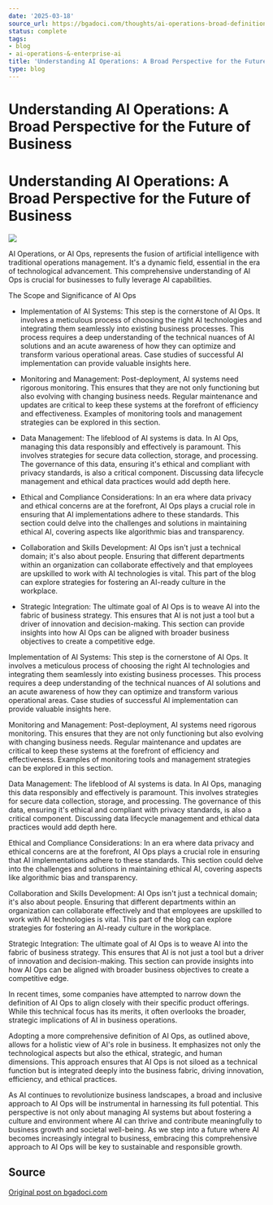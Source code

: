 ```yaml
---
date: '2025-03-18'
source_url: https://bgadoci.com/thoughts/ai-operations-broad-definition
status: complete
tags:
- blog
- ai-operations-&-enterprise-ai
title: 'Understanding AI Operations: A Broad Perspective for the Future of Business'
type: blog
---
```


# Understanding AI Operations: A Broad Perspective for the Future of Business

# Understanding AI Operations: A Broad Perspective for the Future of Business

![](images/owl12.png)

AI Operations, or AI Ops, represents the fusion of artificial intelligence with traditional operations management. It's a dynamic field, essential in the era of technological advancement. This comprehensive understanding of AI Ops is crucial for businesses to fully leverage AI capabilities.

The Scope and Significance of AI Ops

- Implementation of AI Systems: This step is the cornerstone of AI Ops. It involves a meticulous process of choosing the right AI technologies and integrating them seamlessly into existing business processes. This process requires a deep understanding of the technical nuances of AI solutions and an acute awareness of how they can optimize and transform various operational areas. Case studies of successful AI implementation can provide valuable insights here.

- Monitoring and Management: Post-deployment, AI systems need rigorous monitoring. This ensures that they are not only functioning but also evolving with changing business needs. Regular maintenance and updates are critical to keep these systems at the forefront of efficiency and effectiveness. Examples of monitoring tools and management strategies can be explored in this section.

- Data Management: The lifeblood of AI systems is data. In AI Ops, managing this data responsibly and effectively is paramount. This involves strategies for secure data collection, storage, and processing. The governance of this data, ensuring it's ethical and compliant with privacy standards, is also a critical component. Discussing data lifecycle management and ethical data practices would add depth here.

- Ethical and Compliance Considerations: In an era where data privacy and ethical concerns are at the forefront, AI Ops plays a crucial role in ensuring that AI implementations adhere to these standards. This section could delve into the challenges and solutions in maintaining ethical AI, covering aspects like algorithmic bias and transparency.

- Collaboration and Skills Development: AI Ops isn't just a technical domain; it's also about people. Ensuring that different departments within an organization can collaborate effectively and that employees are upskilled to work with AI technologies is vital. This part of the blog can explore strategies for fostering an AI-ready culture in the workplace.

- Strategic Integration: The ultimate goal of AI Ops is to weave AI into the fabric of business strategy. This ensures that AI is not just a tool but a driver of innovation and decision-making. This section can provide insights into how AI Ops can be aligned with broader business objectives to create a competitive edge.

Implementation of AI Systems: This step is the cornerstone of AI Ops. It involves a meticulous process of choosing the right AI technologies and integrating them seamlessly into existing business processes. This process requires a deep understanding of the technical nuances of AI solutions and an acute awareness of how they can optimize and transform various operational areas. Case studies of successful AI implementation can provide valuable insights here.

Monitoring and Management: Post-deployment, AI systems need rigorous monitoring. This ensures that they are not only functioning but also evolving with changing business needs. Regular maintenance and updates are critical to keep these systems at the forefront of efficiency and effectiveness. Examples of monitoring tools and management strategies can be explored in this section.

Data Management: The lifeblood of AI systems is data. In AI Ops, managing this data responsibly and effectively is paramount. This involves strategies for secure data collection, storage, and processing. The governance of this data, ensuring it's ethical and compliant with privacy standards, is also a critical component. Discussing data lifecycle management and ethical data practices would add depth here.

Ethical and Compliance Considerations: In an era where data privacy and ethical concerns are at the forefront, AI Ops plays a crucial role in ensuring that AI implementations adhere to these standards. This section could delve into the challenges and solutions in maintaining ethical AI, covering aspects like algorithmic bias and transparency.

Collaboration and Skills Development: AI Ops isn't just a technical domain; it's also about people. Ensuring that different departments within an organization can collaborate effectively and that employees are upskilled to work with AI technologies is vital. This part of the blog can explore strategies for fostering an AI-ready culture in the workplace.

Strategic Integration: The ultimate goal of AI Ops is to weave AI into the fabric of business strategy. This ensures that AI is not just a tool but a driver of innovation and decision-making. This section can provide insights into how AI Ops can be aligned with broader business objectives to create a competitive edge.

In recent times, some companies have attempted to narrow down the definition of AI Ops to align closely with their specific product offerings. While this technical focus has its merits, it often overlooks the broader, strategic implications of AI in business operations.

Adopting a more comprehensive definition of AI Ops, as outlined above, allows for a holistic view of AI's role in business. It emphasizes not only the technological aspects but also the ethical, strategic, and human dimensions. This approach ensures that AI Ops is not siloed as a technical function but is integrated deeply into the business fabric, driving innovation, efficiency, and ethical practices.

As AI continues to revolutionize business landscapes, a broad and inclusive approach to AI Ops will be instrumental in harnessing its full potential. This perspective is not only about managing AI systems but about fostering a culture and environment where AI can thrive and contribute meaningfully to business growth and societal well-being. As we step into a future where AI becomes increasingly integral to business, embracing this comprehensive approach to AI Ops will be key to sustainable and responsible growth.

## Source
[Original post on bgadoci.com](https://bgadoci.com/thoughts/ai-operations-broad-definition)
